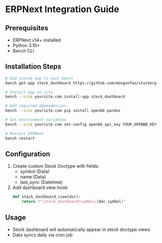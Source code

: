 
# ERPNext Integration Guide

## Prerequisites
- ERPNext v14+ installed
- Python 3.10+
- Bench CLI

## Installation Steps
```bash
# Add custom app to your bench
bench get-app stock_dashboard https://github.com/moogoofoo/stockerp

# Install app on site
bench --site yoursite.com install-app stock_dashboard

# Add required dependencies
bench --site yoursite.com pip install openbb pandas

# Set environment variables
bench --site yoursite.com set-config openbb_api_key YOUR_OPENBB_KEY

# Restart ERPNext
bench restart
```

## Configuration
1. Create custom Stock Doctype with fields:
   - symbol (Data)
   - name (Data)
   - last_sync (Datetime)
2. Add dashboard view hook:
   ```python
   def stock_dashboard_view(doc):
       return f"/stock_dashboard?symbol={doc.symbol}"
   ```

## Usage
- Stock dashboard will automatically appear in stock doctype views
- Data syncs daily via cron job
